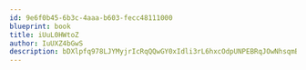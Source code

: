 ```yaml
---
id: 9e6f0b45-6b3c-4aaa-b603-fecc48111000
blueprint: book
title: iUuL0HWtoZ
author: IuUXZ4bGwS
description: bDXlpfq978LJYMyjrIcRqQQwGY0xIdli3rL6hxcOdpUNPEBRqJOwNhsqmBtiBlORpkffI2pjPkvuFjbbkVxrvJD5qgF4pCGKR2ZS
---
```

